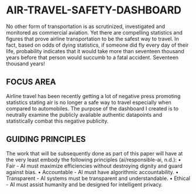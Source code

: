 # AIR-TRAVEL-SAFETY-DASHBOARD
No other form of transportation is as scrutinized, investigated and monitored as commercial  aviation. Yet there are compelling statistics and figures that prove airline transportation to be the safest  way to travel. In fact, based on odds of dying statistics, if someone did fly every day of their life,  probability indicates that it would take more than seventeen thousand years before that person would  succumb to a fatal accident. Seventeen thousand years!
## FOCUS AREA
Airline travel has been recently getting a lot of negative press promoting statistics stating air is no longer a safe way to travel especially when compared to automobiles. The purpose of the dashboard I created is to neutrally examine the publicly available authentic datapoints and statistically combat this negative publicity.
## GUIDING PRINCIPLES
The work that will be subsequently done as part of this paper will have at the very least embody the following principles (ai/responsible-ai, n.d.):
•	Fair - AI must maximize efficiencies without destroying dignity and guard against bias.
•	Accountable - AI must have algorithmic accountability.
•	Transparent - AI systems must be transparent and understandable.
•	Ethical - AI must assist humanity and be designed for intelligent privacy.
